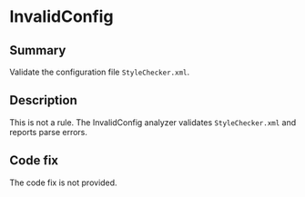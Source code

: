 # InvalidConfig

## Summary

Validate the configuration file `StyleChecker.xml`.

## Description

This is not a rule. The InvalidConfig analyzer validates `StyleChecker.xml`
and reports parse errors.

<!--
> Configuration file "StyleChecker.xml" is not valid

The configuration file is not a well-formed XML document.

> The namespace of the root element is not unnamed

The namespace of the root element `config` must be unnamed.

> The root element is not config element

The root element must be `config`.

> The value of maxLineLength attribute is invalid

The `maxLineLength` attribute must has a positive integer value.
-->

## Code fix

The code fix is not provided.
